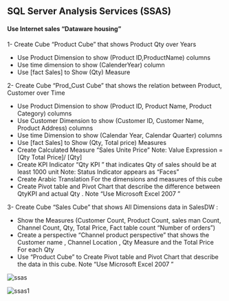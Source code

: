 ## SQL Server Analysis Services (SSAS)

#### Use Internet sales “Dataware housing”
1- 	Create Cube “Product Cube” that shows Product Qty over Years 
-	Use Product Dimension to show (Product ID,ProductName) columns
-	Use time dimension to show (CalenderYear) column
-	Use [fact Sales] to Show  (Qty) Measure
  
2- 	Create Cube “Prod_Cust Cube” that shows the relation between Product, Customer over Time
- Use Product Dimension to show (Product ID, Product Name, Product Category) columns
- Use Customer Dimension to show (Customer ID, Customer Name, Product Address) columns
- Use time Dimension to show (Calendar Year, Calendar Quarter)  columns
- Use [fact Sales] to Show  (Qty, Total price) Measures
- 	Create Calculated Measure “Sales Unite Price” 
Note: Value Expression = [Qty Total Price]/ [Qty]
- Create KPI Indicator  “Qty KPI ” that indicates Qty of sales should be at least 1000 unit
Note: Status Indicator appears as “Faces”
- Create Arabic Translation For the dimensions and measures of this cube
- Create Pivot table and Pivot Chart that describe the difference between QtyKPI and actual Qty . Note  “Use Microsoft Excel 2007 ”

3- Create Cube “Sales Cube” that shows All Dimensions data in SalesDW :
- Show the Measures (Customer Count, Product Count, sales man Count, Channel Count, Qty, Total Price, Fact table count “Number of orders”)
- Create a perspective “Channel product perspective” that shows the Customer name , Channel Location , Qty Measure and the Total Price For each Qty
- Use “Product Cube” to Create Pivot table and Pivot Chart that describe the data in this cube. Note  “Use Microsoft Excel 2007 ”


![ssas](https://github.com/user-attachments/assets/7829eb15-9581-415e-a64e-8201c930c6f0)

![ssas1](https://github.com/user-attachments/assets/8b2f82d6-7ed3-4930-a0a2-714dcc5d7776)
